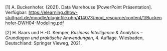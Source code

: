 \[1\] A. Buckenhofer. (2021). Data Warehouse \[PowerPoint Präsentation\]. Verfügbar: https://elearning.dhbw-stuttgart.de/moodle/pluginfile.php/414073/mod_resource/content/1/Buckenhofer-DWH04-Modeling.pdf

\[2\] H. Baars und H.-G. Kemper, *Business Intelligence & Analytics – Grundlagen und praktische Anwendungen*, 4. Auflage. Wiesbaden, Deutschland: Springer Vieweg, 2021.